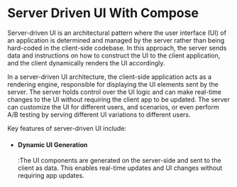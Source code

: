 # Server Driven UI With Compose

Server-driven UI is an architectural pattern where the user interface (UI) of an application is determined and managed by the server rather than being hard-coded in the client-side codebase. In this approach, the server sends data and instructions on how to construct the UI to the client application, and the client dynamically renders the UI accordingly.

In a server-driven UI architecture, the client-side application acts as a rendering engine, responsible for displaying the UI elements sent by the server. The server holds control over the UI logic and can make real-time changes to the UI without requiring the client app to be updated. The server can customize the UI for different users, and scenarios, or even perform A/B testing by serving different UI variations to different users.

Key features of server-driven UI include:

- <h4> Dynamic UI Generation</h4>:The UI components are generated on the server-side and sent to the client as data. This enables real-time updates and UI changes without requiring app updates.
